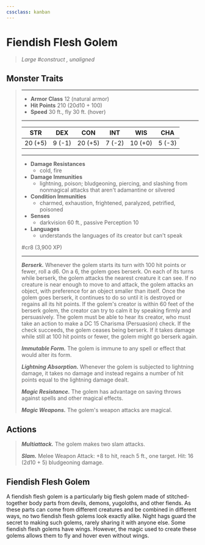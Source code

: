 ```yaml
---
cssclass: kanban
---
```


# Fiendish Flesh Golem
>*Large #construct , unaligned*
## Monster Traits
>___
>- **Armor Class** 12 (natural armor)
>- **Hit Points** 210 (20d10 + 100)
>- **Speed** 30 ft., fly 30 ft. (hover)
>___
>|STR|DEX|CON|INT|WIS|CHA|
>|:---:|:---:|:---:|:---:|:---:|:---:|
>|20 (+5)|9 (-1)|20 (+5)|7 (-2)|10 (+0)|5 (-3)|
>___
>- **Damage Resistances**
>	 - cold, fire
>- **Damage Immunities**
>	 - lightning, poison; bludgeoning, piercing, and slashing from nonmagical attacks that aren't adamantine or silvered
>- **Condition Immunities**
>	 - charmed, exhaustion, frightened, paralyzed, petrified, poisoned
>- **Senses**
>	 - darkvision 60 ft., passive Perception 10
>- **Languages**
>	 - understands the languages of its creator but can't speak
>
> #cr8 (3,900 XP)
>___
>***Berserk.*** Whenever the golem starts its turn with 100 hit points or fewer, roll a d6. On a 6, the golem goes berserk. On each of its turns while berserk, the golem attacks the nearest creature it can see. If no creature is near enough to move to and attack, the golem attacks an object, with preference for an object smaller than itself. Once the golem goes berserk, it continues to do so until it is destroyed or regains all its hit points. If the golem's creator is within 60 feet of the berserk golem, the creator can try to calm it by speaking firmly and persuasively. The golem must be able to hear its creator, who must take an action to make a DC 15 Charisma (Persuasion) check. If the check succeeds, the golem ceases being berserk. If it takes damage while still at 100 hit points or fewer, the golem might go berserk again.  
>
>***Immutable Form.*** The golem is immune to any spell or effect that would alter its form.  
>
>***Lightning Absorption.*** Whenever the golem is subjected to lightning damage, it takes no damage and instead regains a number of hit points equal to the lightning damage dealt.  
>
>***Magic Resistance.*** The golem has advantage on saving throws against spells and other magical effects.  
>
>***Magic Weapons.*** The golem's weapon attacks are magical.  
>
## Actions
>***Multiattack.*** The golem makes two slam attacks.  
>
>***Slam.*** Melee Weapon Attack: +8 to hit, reach 5 ft., one target. Hit: 16 (2d10 + 5) bludgeoning damage.
## Fiendish Flesh Golem
A fiendish flesh golem is a particularly big flesh golem made of stitched-together body parts from devils, demons, yugoloths, and other fiends. As these parts can come from different creatures and be combined in different ways, no two fiendish flesh golems look exactly alike. Night hags guard the secret to making such golems, rarely sharing it with anyone else.
Some fiendish flesh golems have wings. However, the magic used to create these golems allows them to fly and hover even without wings.